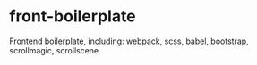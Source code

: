 # front-boilerplate
Frontend boilerplate, including: webpack, scss, babel, bootstrap, scrollmagic, scrollscene
